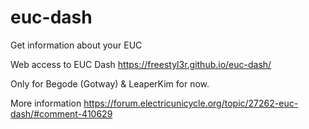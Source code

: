 # euc-dash
Get information about your EUC

Web access to EUC Dash https://freestyl3r.github.io/euc-dash/

Only for Begode (Gotway) & LeaperKim for now.

More information
https://forum.electricunicycle.org/topic/27262-euc-dash/#comment-410629
